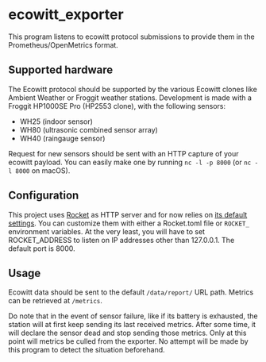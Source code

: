 # ecowitt_exporter

This program listens to ecowitt protocol submissions to provide them in the Prometheus/OpenMetrics format. 

## Supported hardware

The Ecowitt protocol should be supported by the various Ecowitt clones like Ambient Weather or Froggit weather stations.
Development is made with a Froggit HP1000SE Pro (HP2553 clone), with the following sensors:

* WH25 (indoor sensor)
* WH80 (ultrasonic combined sensor array)
* WH40 (raingauge sensor)

Request for new sensors should be sent with an HTTP capture of your ecowitt payload. You can easily make one by running 
`nc -l -p 8000` (or `nc -l 8000` on macOS).

## Configuration

This project uses [Rocket](https://rocket.rs/) as HTTP server and for now relies on 
[its default settings](https://rocket.rs/v0.5-rc/guide/configuration/#default-provider). You can customize them with 
either a Rocket.toml file or `ROCKET_` environment variables. At the very least, you will have to set ROCKET_ADDRESS to 
listen on IP addresses other than 127.0.0.1. The default port is 8000.

## Usage

Ecowitt data should be sent to the default `/data/report/` URL path. Metrics can be retrieved at `/metrics`.

Do note that in the event of sensor failure, like if its battery is exhausted, the station will at first keep sending 
its last received metrics. After some time, it will declare the sensor dead and stop sending those metrics. Only at 
this point will metrics be culled from the exporter. No attempt will be made by this program to detect the situation 
beforehand.